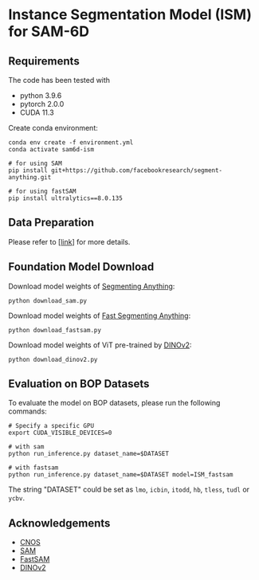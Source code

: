 # Instance Segmentation Model (ISM) for SAM-6D 


## Requirements
The code has been tested with
- python 3.9.6
- pytorch 2.0.0
- CUDA 11.3

Create conda environment:

```
conda env create -f environment.yml
conda activate sam6d-ism

# for using SAM
pip install git+https://github.com/facebookresearch/segment-anything.git

# for using fastSAM
pip install ultralytics==8.0.135
```


## Data Preparation

Please refer to [[link](https://github.com/JiehongLin/SAM-6D/tree/main/SAM-6D/Data)] for more details.


## Foundation Model Download

Download model weights of [Segmenting Anything](https://github.com/facebookresearch/segment-anything):
```
python download_sam.py
```

Download model weights of [Fast Segmenting Anything](https://github.com/CASIA-IVA-Lab/FastSAM):
```
python download_fastsam.py
```

Download model weights of ViT pre-trained by [DINOv2](https://github.com/facebookresearch/dinov2):
```
python download_dinov2.py
```


## Evaluation on BOP Datasets

To evaluate the model on BOP datasets, please run the following commands:

```
# Specify a specific GPU
export CUDA_VISIBLE_DEVICES=0

# with sam
python run_inference.py dataset_name=$DATASET

# with fastsam
python run_inference.py dataset_name=$DATASET model=ISM_fastsam
```

The string "DATASET" could be set as `lmo`, `icbin`, `itodd`, `hb`, `tless`, `tudl` or `ycbv`.


## Acknowledgements

- [CNOS](https://github.com/nv-nguyen/cnos)
- [SAM](https://github.com/facebookresearch/segment-anything)
- [FastSAM](https://github.com/CASIA-IVA-Lab/FastSAM)
- [DINOv2](https://github.com/facebookresearch/dinov2)

                                                              
